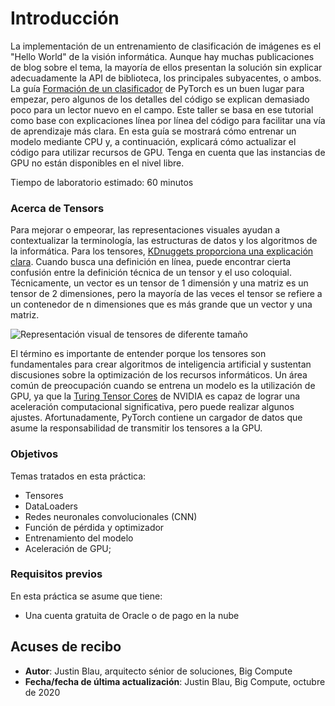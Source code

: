 # Introducción

La implementación de un entrenamiento de clasificación de imágenes es el "Hello World" de la visión informática. Aunque hay muchas publicaciones de blog sobre el tema, la mayoría de ellos presentan la solución sin explicar adecuadamente la API de biblioteca, los principales subyacentes, o ambos. La guía [Formación de un clasificador](https://pytorch.org/tutorials/beginner/blitz/cifar10_tutorial.html) de PyTorch es un buen lugar para empezar, pero algunos de los detalles del código se explican demasiado poco para un lector nuevo en el campo. Este taller se basa en ese tutorial como base con explicaciones línea por línea del código para facilitar una vía de aprendizaje más clara. En esta guía se mostrará cómo entrenar un modelo mediante CPU y, a continuación, explicará cómo actualizar el código para utilizar recursos de GPU. Tenga en cuenta que las instancias de GPU no están disponibles en el nivel libre.

Tiempo de laboratorio estimado: 60 minutos

### Acerca de Tensors

Para mejorar o empeorar, las representaciones visuales ayudan a contextualizar la terminología, las estructuras de datos y los algoritmos de la informática. Para los tensores, [KDnuggets proporciona una explicación clara](https://www.kdnuggets.com/2018/05/wtf-tensor.html). Cuando busca una definición en línea, puede encontrar cierta confusión entre la definición técnica de un tensor y el uso coloquial. Técnicamente, un vector es un tensor de 1 dimensión y una matriz es un tensor de 2 dimensiones, pero la mayoría de las veces el tensor se refiere a un contenedor de n dimensiones que es más grande que un vector y una matriz.

![Representación visual de tensores de diferente tamaño](images/tensor.png)

El término es importante de entender porque los tensores son fundamentales para crear algoritmos de inteligencia artificial y sustentan discusiones sobre la optimización de los recursos informáticos. Un área común de preocupación cuando se entrena un modelo es la utilización de GPU, ya que la [Turing Tensor Cores](https://www.nvidia.com/en-us/data-center/tensor-cores/) de NVIDIA es capaz de lograr una aceleración computacional significativa, pero puede realizar algunos ajustes. Afortunadamente, PyTorch contiene un cargador de datos que asume la responsabilidad de transmitir los tensores a la GPU.

### Objetivos

Temas tratados en esta práctica:

*   Tensores
*   DataLoaders
*   Redes neuronales convolucionales (CNN)
*   Función de pérdida y optimizador
*   Entrenamiento del modelo
*   Aceleración de GPU;

### Requisitos previos

En esta práctica se asume que tiene:

*   Una cuenta gratuita de Oracle o de pago en la nube

## Acuses de recibo

*   **Autor**: Justin Blau, arquitecto sénior de soluciones, Big Compute
*   **Fecha/fecha de última actualización**: Justin Blau, Big Compute, octubre de 2020